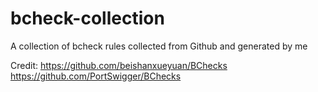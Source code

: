# bcheck-collection
A collection of bcheck rules collected from Github and generated by me


Credit: 
https://github.com/beishanxueyuan/BChecks
https://github.com/PortSwigger/BChecks
